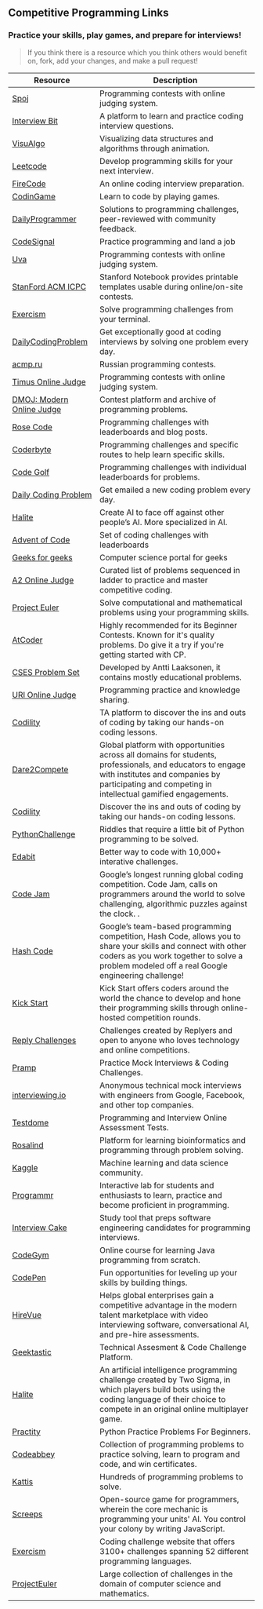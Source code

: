 ## Competitive Programming Links

### Practice your skills, play games, and prepare for interviews!

> If you think there is a resource which you think others would benefit on, fork, add your changes, and make a pull request!

| Resource                                                             | Description                                                                                                                                                                                                    |
| -------------------------------------------------------------------- | -------------------------------------------------------------------------------------------------------------------------------------------------------------------------------------------------------------- |
| [Spoj](https://www.spoj.com/)                                        | Programming contests with online judging system.                                                                                                                                                               |
| [Interview Bit](https://www.interviewbit.com/)                       | A platform to learn and practice coding interview questions.                                                                                                                                                   |
| [VisuAlgo](https://visualgo.net/en)                                  | Visualizing data structures and algorithms through animation.                                                                                                                                                  |
| [Leetcode](https://leetcode.com/)                                    | Develop programming skills for your next interview.                                                                                                                                                            |
| [FireCode](https://www.firecode.io/)                                 | An online coding interview preparation.                                                                                                                                                                        |
| [CodinGame](https://www.codingame.com/start)                         | Learn to code by playing games.                                                                                                                                                                                |
| [DailyProgrammer](https://www.hackerrank.com/)                       | Solutions to programming challenges, peer-reviewed with community feedback.                                                                                                                                    |
| [CodeSignal](https://codesignal.com/)                                | Practice programming and land a job                                                                                                                                                                            |
| [Uva](https://onlinejudge.org/)                                      | Programming contests with online judging system.                                                                                                                                                               |
| [StanFord ACM ICPC](https://github.com/jaehyunp/stanfordacm)         | Stanford Notebook provides printable templates usable during online/on-site contests.                                                                                                                          |
| [Exercism](https://exercism.io/)                                     | Solve programming challenges from your terminal.                                                                                                                                                               |
| [DailyCodingProblem](https://www.dailycodingproblem.com/)            | Get exceptionally good at coding interviews by solving one problem every day.                                                                                                                                  |
| [acmp.ru](https://acmp.ru/)                                          | Russian programming contests.                                                                                                                                                                                  |
| [Timus Online Judge](https://acm.timus.ru/?locale=en)                | Programming contests with online judging system.                                                                                                                                                               |
| [DMOJ: Modern Online Judge](https://dmoj.ca/)                        | Contest platform and archive of programming problems.                                                                                                                                                          |
| [Rose Code](https://www.rosecode.net/)                               | Programming challenges with leaderboards and blog posts.                                                                                                                                                       |
| [Coderbyte](https://coderbyte.com/)                                  | Programming challenges and specific routes to help learn specific skills.                                                                                                                                      |
| [Code Golf](https://code.golf/)                                      | Programming challenges with individual leaderboards for problems.                                                                                                                                              |
| [Daily Coding Problem](https://www.dailycodingproblem.com/)          | Get emailed a new coding problem every day.                                                                                                                                                                    |
| [Halite](https://halite.io/)                                         | Create AI to face off against other people’s AI. More specialized in AI.                                                                                                                                       |
| [Advent of Code](https://adventofcode.com/)                          | Set of coding challenges with leaderboards                                                                                                                                                                     |
| [Geeks for geeks](https://www.geeksforgeeks.org/)                    | Computer science portal for geeks                                                                                                                                                                              |
| [A2 Online Judge](https://a2oj.com/)                                 | Curated list of problems sequenced in ladder to practice and master competitive coding.                                                                                                                        |
| [Project Euler](https://projecteuler.net/)                           | Solve computational and mathematical problems using your programming skills.                                                                                                                                   |
| [AtCoder](https://atcoder.jp/)                                       | Highly recommended for its Beginner Contests. Known for it's quality problems. Do give it a try if you're getting started with CP.                                                                             |
| [CSES Problem Set](https://cses.fi/problemset)                       | Developed by Antti Laaksonen, it contains mostly educational problems.                                                                                                                                         |
| [URI Online Judge](https://www.urionlinejudge.com/judge/en/login)    | Programming practice and knowledge sharing.                                                                                                                                                                    |
| [Codility](https://codility.com/programmers/)                        | TA platform to discover the ins and outs of coding by taking our hands-on coding lessons.                                                                                                                      |
| [Dare2Compete](https://dare2compete.com/)                            | Global platform with opportunities across all domains for students, professionals, and educators to engage with institutes and companies by participating and competing in intellectual gamified engagements.  |
| [Codility](https://codility.com/programmers/)                        | Discover the ins and outs of coding by taking our hands-on coding lessons.                                                                                                                                     |
| [PythonChallenge](http://www.pythonchallenge.com/)                   | Riddles that require a little bit of Python programming to be solved.                                                                                                                                          |
| [Edabit](https://edabit.com/)                                        | Better way to code with 10,000+ interative challenges.                                                                                                                                                         |
| [Code Jam](https://codingcompetitions.withgoogle.com/codejam)        | Google’s longest running global coding competition. Code Jam, calls on programmers around the world to solve challenging, algorithmic puzzles against the clock. .                                             |
| [Hash Code](https://codingcompetitions.withgoogle.com/hashcode)      | Google’s team-based programming competition, Hash Code, allows you to share your skills and connect with other coders as you work together to solve a problem modeled off a real Google engineering challenge! |
| [Kick Start](https://codingcompetitions.withgoogle.com/kickstart)    | Kick Start offers coders around the world the chance to develop and hone their programming skills through online-hosted competition rounds.                                                                    |
| [Reply Challenges](https://challenges.reply.com/tamtamy/home.action) | Challenges created by Replyers and open to anyone who loves technology and online competitions.                                                                                                                |
| [Pramp](https://www.pramp.com/#/)                                    | Practice Mock Interviews & Coding Challenges.                                                                                                                                                                  |
| [interviewing.io](https://interviewing.io/)                          | Anonymous technical mock interviews with engineers from Google, Facebook, and other top companies.                                                                                                             |
| [Testdome](https://www.testdome.com/)                                | Programming and Interview Online Assessment Tests.                                                                                                                                                             |
| [Rosalind](http://rosalind.info/problems/locations/)                 | Platform for learning bioinformatics and programming through problem solving.                                                                                                                                  |
| [Kaggle](https://www.kaggle.com/)                                    | Machine learning and data science community.                                                                                                                                                                   |
| [Programmr](http://www.programmr.com/)                               | Interactive lab for students and enthusiasts to learn, practice and become proficient in programming.                                                                                                          |
| [Interview Cake](https://www.interviewcake.com/)                     | Study tool that preps software engineering candidates for programming interviews.                                                                                                                              |
| [CodeGym](https://codegym.cc/)                                       | Online course for learning Java programming from scratch.                                                                                                                                                      |
| [CodePen](https://codepen.io/challenges)                             | Fun opportunities for leveling up your skills by building things.                                                                                                                                              |
| [HireVue](https://www.hirevue.com/)                                  | Helps global enterprises gain a competitive advantage in the modern talent marketplace with video interviewing software, conversational AI, and pre-hire assessments.                                          |
| [Geektastic](https://geektastic.com/)                                | Technical Assesment & Code Challenge Platform.                                                                                                                                                                 |
| [Halite](https://www.halite.io/)                                     | An artificial intelligence programming challenge created by Two Sigma, in which players build bots using the coding language of their choice to compete in an original online multiplayer game.                |
| [Practity](https://practity.com/)                                    | Python Practice Problems For Beginners.                                                                                                                                                                        |
| [Codeabbey](https://www.codeabbey.com/)                              | Collection of programming problems to practice solving, learn to program and code, and win certificates.                                                                                                       |
| [Kattis](https://open.kattis.com/)                                   | Hundreds of programming problems to solve.                                                                                                                                                                     |
| [Screeps](https://screeps.com/)                                      | Open-source game for programmers, wherein the core mechanic is programming your units' AI. You control your colony by writing JavaScript.                                                                      |
| [Exercism](https://exercism.org/)                                    | Coding challenge website that offers 3100+ challenges spanning 52 different programming languages.                                                                                                             |
| [ProjectEuler](https://projecteuler.net/)                            | Large collection of challenges in the domain of computer science and mathematics.                                                                                                                              |
